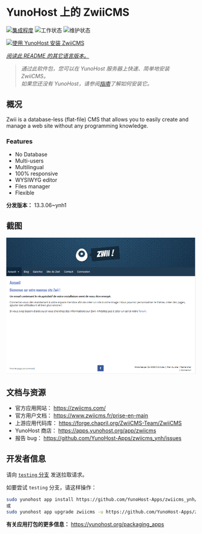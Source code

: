 <!--
注意：此 README 由 <https://github.com/YunoHost/apps/tree/master/tools/readme_generator> 自动生成
请勿手动编辑。
-->

# YunoHost 上的 ZwiiCMS

[![集成程度](https://dash.yunohost.org/integration/zwiicms.svg)](https://ci-apps.yunohost.org/ci/apps/zwiicms/) ![工作状态](https://ci-apps.yunohost.org/ci/badges/zwiicms.status.svg) ![维护状态](https://ci-apps.yunohost.org/ci/badges/zwiicms.maintain.svg)

[![使用 YunoHost 安装 ZwiiCMS](https://install-app.yunohost.org/install-with-yunohost.svg)](https://install-app.yunohost.org/?app=zwiicms)

*[阅读此 README 的其它语言版本。](./ALL_README.md)*

> *通过此软件包，您可以在 YunoHost 服务器上快速、简单地安装 ZwiiCMS。*  
> *如果您还没有 YunoHost，请参阅[指南](https://yunohost.org/install)了解如何安装它。*

## 概况

Zwii is a database-less (flat-file) CMS that allows you to easily create and manage a web site without any programming knowledge.

### Features

- No Database
- Multi-users
- Multilingual
- 100% responsive
- WYSIWYG editor
- Files manager
- Flexible


**分发版本：** 13.3.06~ynh1

## 截图

![ZwiiCMS 的截图](./doc/screenshots/dashboard.png)

## 文档与资源

- 官方应用网站： <https://zwiicms.com/>
- 官方用户文档： <https://www.zwiicms.fr/prise-en-main>
- 上游应用代码库： <https://forge.chapril.org/ZwiiCMS-Team/ZwiiCMS>
- YunoHost 商店： <https://apps.yunohost.org/app/zwiicms>
- 报告 bug： <https://github.com/YunoHost-Apps/zwiicms_ynh/issues>

## 开发者信息

请向 [`testing` 分支](https://github.com/YunoHost-Apps/zwiicms_ynh/tree/testing) 发送拉取请求。

如要尝试 `testing` 分支，请这样操作：

```bash
sudo yunohost app install https://github.com/YunoHost-Apps/zwiicms_ynh/tree/testing --debug
或
sudo yunohost app upgrade zwiicms -u https://github.com/YunoHost-Apps/zwiicms_ynh/tree/testing --debug
```

**有关应用打包的更多信息：** <https://yunohost.org/packaging_apps>
